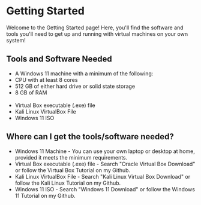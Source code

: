 # Getting Started
Welcome to the Getting Started page! Here, you'll find the software and tools you'll need to get up and running with virtual machines on your own system!

## Tools and Software Needed
- A Windows 11 machine with a minimum of the following:
- CPU with at least 8 cores
- 512 GB of either hard drive or solid state storage
- 8 GB of RAM <br><br>
- Virtual Box executable (.exe) file
- Kali Linux VirtualBox File
- Windows 11 ISO

## Where can I get the tools/software needed?
- Windows 11 Machine - You can use your own laptop or desktop at home, provided it meets the minimum requirements.
- Virtual Box executable (.exe) file - Search "Oracle Virtual Box Download" or follow the Virtual Box Tutorial on my Github.
- Kali Linux VirtualBox File - Search "Kali Linux Virtual Box Download" or follow the Kali Linux Tutorial on my Github.
- Windows 11 ISO - Search "Windows 11 Download" or follow the Windows 11 Tutorial on my Github.
